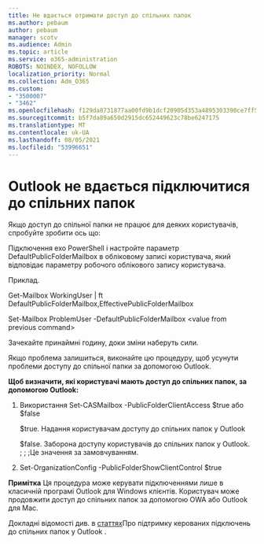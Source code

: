```yaml
---
title: Не вдається отримати доступ до спільних папок
ms.author: pebaum
author: pebaum
manager: scotv
ms.audience: Admin
ms.topic: article
ms.service: o365-administration
ROBOTS: NOINDEX, NOFOLLOW
localization_priority: Normal
ms.collection: Adm_O365
ms.custom:
- "3500007"
- "3462"
ms.openlocfilehash: f129da8731877aa00fd9b1dcf20905d353a4895303390ce7ff5642a8ff3ccbc2
ms.sourcegitcommit: b5f7da89a650d2915dc652449623c78be6247175
ms.translationtype: MT
ms.contentlocale: uk-UA
ms.lasthandoff: 08/05/2021
ms.locfileid: "53996651"
---
```

# <a name="outlook-cannot-connect-to-public-folders"></a>Outlook не вдається підключитися до спільних папок

Якщо доступ до спільної папки не працює для деяких користувачів, спробуйте зробити ось що:

Підключення exo PowerShell і настройте параметр DefaultPublicFolderMailbox в обліковому записі користувача, який відповідає параметру робочого облікового запису користувача.

Приклад.

Get-Mailbox WorkingUser | ft DefaultPublicFolderMailbox,EffectivePublicFolderMailbox

Set-Mailbox ProblemUser -DefaultPublicFolderMailbox \<value from previous command>

Зачекайте принаймні годину, доки зміни наберуть сили.

Якщо проблема залишиться, [](https://aka.ms/pfcte) виконайте цю процедуру, щоб усунути проблеми доступу до спільної папки за допомогою Outlook.
 
**Щоб визначити, які користувачі мають доступ до спільних папок, за допомогою Outlook:**

1.  Використання Set-CASMailbox <mailboxname> -PublicFolderClientAccess $true або $false  
      
    $true. Надання користувачам доступу до спільних папок у Outlook  
      
    $false. Заборона доступу користувачів до спільних папок у Outlook. ; ; ;Це значення за замовчуванням.  
        
2.  Set-OrganizationConfig -PublicFolderShowClientControl $true   
      
**Примітка** Ця процедура може керувати підключеннями лише в класичній програмі Outlook для Windows клієнтів. Користувач може продовжити доступ до спільних папок за допомогою OWA або Outlook для Mac.
 
Докладні відомості див. в [статтях](https://aka.ms/controlpf)Про підтримку керованих підключень до спільних папок у Outlook .